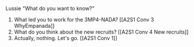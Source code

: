 Lussie "What do you want to know?"

1. What led you to work for the 3MP4-NADA? [[A2S1 Conv 3 WhyEmpanada]]
2. What do you think about the new recruits? [[A2S1 Conv 4 New recruits]]
4. Actually, nothing. Let's go. [[A2S1 Conv 1]]